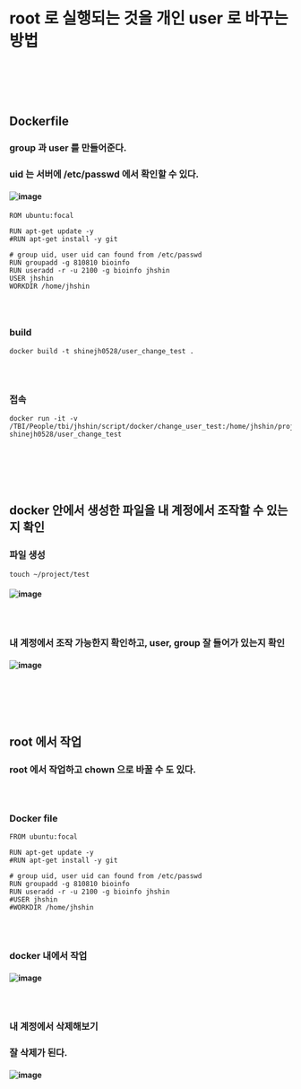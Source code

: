 # root 로 실행되는 것을 개인 user 로 바꾸는 방법
### <br/><br/><br/>

## Dockerfile
### group 과 user 를 만들어준다.
### uid 는 서버에 /etc/passwd 에서 확인할 수 있다.
#### ![image](https://github.com/Shin-jongwhan/docker/assets/62974484/d78e0047-065d-49a5-bf38-331d96b26fd1)
```
ROM ubuntu:focal

RUN apt-get update -y
#RUN apt-get install -y git

# group uid, user uid can found from /etc/passwd
RUN groupadd -g 810810 bioinfo
RUN useradd -r -u 2100 -g bioinfo jhshin
USER jhshin
WORKDIR /home/jhshin
```
### <br/>

### build 
```
docker build -t shinejh0528/user_change_test .
```
### <br/>

### 접속
```
docker run -it -v /TBI/People/tbi/jhshin/script/docker/change_user_test:/home/jhshin/project shinejh0528/user_change_test
```
### <br/><br/><br/>

## docker 안에서 생성한 파일을 내 계정에서 조작할 수 있는지 확인
### 파일 생성
```
touch ~/project/test
```
#### ![image](https://github.com/Shin-jongwhan/docker/assets/62974484/1811fefc-e7b9-4eca-b977-f129ff4f8e24)
### <br/>

### 내 계정에서 조작 가능한지 확인하고, user, group 잘 들어가 있는지 확인
#### ![image](https://github.com/Shin-jongwhan/docker/assets/62974484/8279bb6e-d976-474b-a4ed-ed25d5a96e74)
### <br/><br/><br/>

## root 에서 작업
### root 에서 작업하고 chown 으로 바꿀 수 도 있다.
### <br/>

### Docker file 
```
FROM ubuntu:focal

RUN apt-get update -y
#RUN apt-get install -y git

# group uid, user uid can found from /etc/passwd
RUN groupadd -g 810810 bioinfo
RUN useradd -r -u 2100 -g bioinfo jhshin
#USER jhshin
#WORKDIR /home/jhshin
```
### <br/>

### docker 내에서 작업
#### ![image](https://github.com/Shin-jongwhan/docker/assets/62974484/9e426bc5-9138-46c4-8e87-e4cb19048cb9)
### <br/>

### 내 계정에서 삭제해보기
### 잘 삭제가 된다.
#### ![image](https://github.com/Shin-jongwhan/docker/assets/62974484/53a9083f-9419-4c54-bedc-e2a2f9253918)
